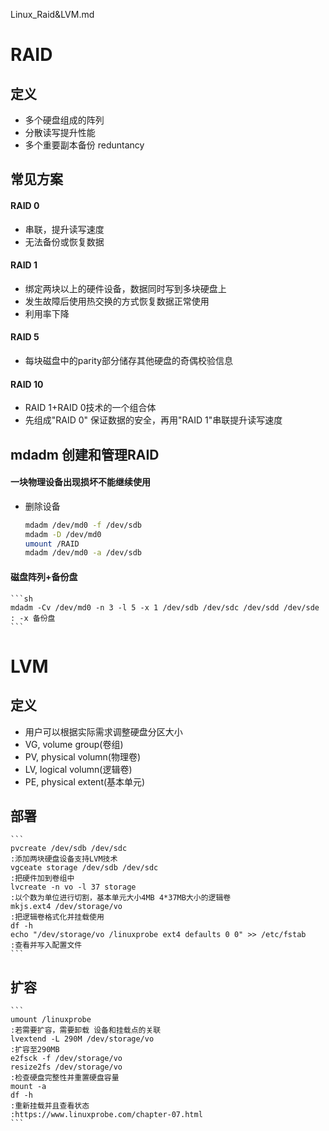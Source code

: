 Linux_Raid&LVM.md 

# RAID
## 定义
- 多个硬盘组成的阵列
- 分散读写提升性能
- 多个重要副本备份 reduntancy

## 常见方案
#### RAID 0
- 串联，提升读写速度
- 无法备份或恢复数据

#### RAID 1
- 绑定两块以上的硬件设备，数据同时写到多块硬盘上
- 发生故障后使用热交换的方式恢复数据正常使用
- 利用率下降

#### RAID 5
- 每块磁盘中的parity部分储存其他硬盘的奇偶校验信息

#### RAID 10
- RAID 1+RAID 0技术的一个组合体
- 先组成"RAID 0" 保证数据的安全，再用"RAID 1"串联提升读写速度

## mdadm 创建和管理RAID
#### 一块物理设备出现损坏不能继续使用
- 删除设备
	
	```sh
	mdadm /dev/md0 -f /dev/sdb 
	mdadm -D /dev/md0
	umount /RAID
	mdadm /dev/md0 -a /dev/sdb

	```
#### 磁盘阵列+备份盘
	```sh
	mdadm -Cv /dev/md0 -n 3 -l 5 -x 1 /dev/sdb /dev/sdc /dev/sdd /dev/sde
	: -x 备份盘
	```

# LVM

## 定义

- 用户可以根据实际需求调整硬盘分区大小
- VG, volume group(卷组)
- PV, physical volumn(物理卷)
- LV, logical volumn(逻辑卷)
- PE, physical extent(基本单元)

## 部署

	```
	pvcreate /dev/sdb /dev/sdc 
	:添加两块硬盘设备支持LVM技术
	vgceate storage /dev/sdb /dev/sdc
	:把硬件加到卷组中
	lvcreate -n vo -l 37 storage 
	:以个数为单位进行切割，基本单元大小4MB 4*37MB大小的逻辑卷
	mkjs.ext4 /dev/storage/vo 
	:把逻辑卷格式化并挂载使用
	df -h
	echo "/dev/storage/vo /linuxprobe ext4 defaults 0 0" >> /etc/fstab
	:查看并写入配置文件
	```

## 扩容

	```
	umount /linuxprobe
	:若需要扩容，需要卸载 设备和挂载点的关联
	lvextend -L 290M /dev/storage/vo 
	:扩容至290MB
	e2fsck -f /dev/storage/vo
	resize2fs /dev/storage/vo
	:检查硬盘完整性并重置硬盘容量
	mount -a
	df -h
	:重新挂载并且查看状态
	:https://www.linuxprobe.com/chapter-07.html
	```


